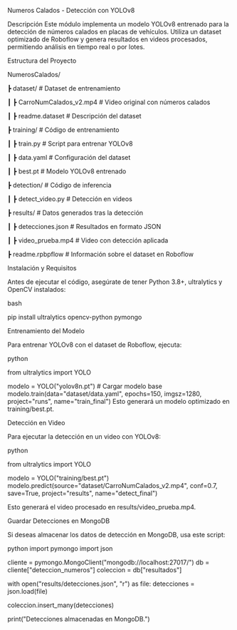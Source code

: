 Numeros Calados - Detección con YOLOv8

Descripción Este módulo implementa un modelo YOLOv8 entrenado para la detección de números calados en placas de vehículos. Utiliza un dataset optimizado de Roboflow y genera resultados en videos procesados, permitiendo análisis en tiempo real o por lotes. 

 Estructura del Proyecto
 

 NumerosCalados/

 ┣  dataset/  # Dataset de entrenamiento
 
 ┃ ┣  CarroNumCalados_v2.mp4  # Video original con números calados

 ┃ ┣  readme.dataset  # Descripción del dataset
 
 ┣  training/  # Código de entrenamiento
 
 ┃ ┣  train.py  # Script para entrenar YOLOv8

 ┃ ┣  data.yaml  # Configuración del dataset
 
 ┃ ┣  best.pt  # Modelo YOLOv8 entrenado
 
 ┣  detection/  # Código de inferencia
 
 ┃ ┣  detect_video.py  # Detección en videos
 
 ┣  results/  # Datos generados tras la detección
 
 ┃ ┣  detecciones.json  # Resultados en formato JSON
 
 ┃ ┣  video_prueba.mp4  # Video con detección aplicada
 
 ┣  readme.rpbpflow  # Información sobre el dataset en Roboflow
 

Instalación y Requisitos

Antes de ejecutar el código, asegúrate de tener Python 3.8+, ultralytics y OpenCV instalados:

bash

pip install ultralytics opencv-python pymongo

 Entrenamiento del Modelo
 
Para entrenar YOLOv8 con el dataset de Roboflow, ejecuta:

python

from ultralytics import YOLO

modelo = YOLO("yolov8n.pt")  # Cargar modelo base
modelo.train(data="dataset/data.yaml", epochs=150, imgsz=1280, project="runs", name="train_final")
Esto generará un modelo optimizado en training/best.pt.

 Detección en Video
 
Para ejecutar la detección en un video con YOLOv8:

python

from ultralytics import YOLO

modelo = YOLO("training/best.pt")
modelo.predict(source="dataset/CarroNumCalados_v2.mp4", conf=0.7, save=True, project="results", name="detect_final")

Esto generará el video procesado en results/video_prueba.mp4.

 Guardar Detecciones en MongoDB
 
Si deseas almacenar los datos de detección en MongoDB, usa este script:

python
import pymongo
import json

cliente = pymongo.MongoClient("mongodb://localhost:27017/")
db = cliente["deteccion_numeros"]
coleccion = db["resultados"]

with open("results/detecciones.json", "r") as file:
    detecciones = json.load(file)

coleccion.insert_many(detecciones)

print("Detecciones almacenadas en MongoDB.")
